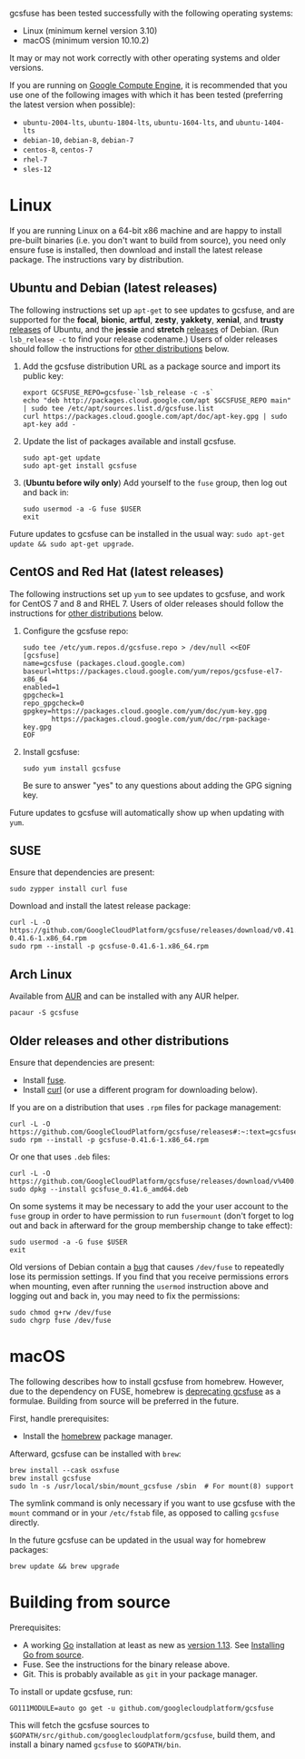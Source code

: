 
gcsfuse has been tested successfully with the following operating systems:

*   Linux (minimum kernel version 3.10)
*   macOS (minimum version 10.10.2)

It may or may not work correctly with other operating systems and older versions.

If you are running on [Google Compute Engine][], it is recommended that you use
one of the following images with which it has been tested (preferring the
latest version when possible):

*   `ubuntu-2004-lts`, `ubuntu-1804-lts`, `ubuntu-1604-lts`, and `ubuntu-1404-lts`
*   `debian-10`, `debian-8`, `debian-7`
*   `centos-8`, `centos-7`
*   `rhel-7`
*   `sles-12`

[Google Compute Engine]: https://cloud.google.com/compute/


# Linux

If you are running Linux on a 64-bit x86 machine and are happy to install
pre-built binaries (i.e. you don't want to build from source), you need only
ensure fuse is installed, then download and install the latest release package.
The instructions vary by distribution.


## Ubuntu and Debian (latest releases)

The following instructions set up `apt-get` to see updates to gcsfuse, and are
supported for the **focal**, **bionic**, **artful**, **zesty**, **yakkety**, **xenial**,
and **trusty** [releases][ubuntu-releases] of Ubuntu, and the **jessie** and **stretch**
[releases][debian-releases] of Debian. (Run `lsb_release -c` to find your
release codename.) Users of older releases should follow the instructions for
[other distributions](#other-distributions) below.

1.  Add the gcsfuse distribution URL as a package source and import its public
    key:

        export GCSFUSE_REPO=gcsfuse-`lsb_release -c -s`
        echo "deb http://packages.cloud.google.com/apt $GCSFUSE_REPO main" | sudo tee /etc/apt/sources.list.d/gcsfuse.list
        curl https://packages.cloud.google.com/apt/doc/apt-key.gpg | sudo apt-key add -

2.  Update the list of packages available and install gcsfuse.

        sudo apt-get update
        sudo apt-get install gcsfuse

3.  (**Ubuntu before wily only**) Add yourself to the `fuse` group, then log
    out and back in:

        sudo usermod -a -G fuse $USER
        exit

Future updates to gcsfuse can be installed in the usual
way: `sudo apt-get update && sudo apt-get upgrade`.

[ubuntu-releases]: https://wiki.ubuntu.com/Releases
[debian-releases]: https://www.debian.org/releases/


## CentOS and Red Hat (latest releases)

The following instructions set up `yum` to see updates to gcsfuse, and work
for CentOS 7 and 8 and RHEL 7. Users of older releases should follow the instructions
for [other distributions](#other-distributions) below.

1.  Configure the gcsfuse repo:

        sudo tee /etc/yum.repos.d/gcsfuse.repo > /dev/null <<EOF
        [gcsfuse]
        name=gcsfuse (packages.cloud.google.com)
        baseurl=https://packages.cloud.google.com/yum/repos/gcsfuse-el7-x86_64
        enabled=1
        gpgcheck=1
        repo_gpgcheck=0
        gpgkey=https://packages.cloud.google.com/yum/doc/yum-key.gpg
               https://packages.cloud.google.com/yum/doc/rpm-package-key.gpg
        EOF

2.  Install gcsfuse:

        sudo yum install gcsfuse

    Be sure to answer "yes" to any questions about adding the GPG signing key.

Future updates to gcsfuse will automatically show up when updating with `yum`.


## SUSE

Ensure that dependencies are present:

    sudo zypper install curl fuse

Download and install the latest release package:

    curl -L -O https://github.com/GoogleCloudPlatform/gcsfuse/releases/download/v0.41.6/gcsfuse-0.41.6-1.x86_64.rpm
    sudo rpm --install -p gcsfuse-0.41.6-1.x86_64.rpm

<a name="other-distributions"></a>

## Arch Linux

Available from [AUR](https://aur.archlinux.org/packages/gcsfuse/) and can be installed with any AUR helper.

    pacaur -S gcsfuse

## Older releases and other distributions

Ensure that dependencies are present:

*   Install [fuse](http://fuse.sourceforge.net/).
*   Install [curl](http://curl.haxx.se/) (or use a different program for
    downloading below).

If you are on a distribution that uses `.rpm` files for package management:

    curl -L -O https://github.com/GoogleCloudPlatform/gcsfuse/releases#:~:text=gcsfuse%2D0.41.6%2D1.x86_64.rpm
    sudo rpm --install -p gcsfuse-0.41.6-1.x86_64.rpm

Or one that uses `.deb` files:

    curl -L -O https://github.com/GoogleCloudPlatform/gcsfuse/releases/download/v%400.41.6/gcsfuse_0.41.6_amd64.deb
    sudo dpkg --install gcsfuse_0.41.6_amd64.deb

On some systems it may be necessary to add the your user account to the `fuse`
group in order to have permission to run `fusermount` (don't forget to log out
and back in afterward for the group membership change to take effect):

    sudo usermod -a -G fuse $USER
    exit

Old versions of Debian contain a [bug][debian-bug] that causes `/dev/fuse` to
repeatedly lose its permission settings. If you find that you receive
permissions errors when mounting, even after running the `usermod` instruction
above and logging out and back in, you may need to fix the permissions:

    sudo chmod g+rw /dev/fuse
    sudo chgrp fuse /dev/fuse

[fstab compatibility]: mounting.md#mount8-and-fstab-compatibility
[debian-bug]: http://superuser.com/a/800016/429161


# macOS

The following describes how to install gcsfuse from homebrew. However, due to
the dependency on FUSE, homebrew is [deprecating
gcsfuse](https://github.com/Homebrew/homebrew-core/pull/64491) as a formulae.
Building from source will be preferred in the future.

First, handle prerequisites:

*   Install the [homebrew](http://brew.sh/) package manager.

Afterward, gcsfuse can be installed with `brew`:

    brew install --cask osxfuse
    brew install gcsfuse
    sudo ln -s /usr/local/sbin/mount_gcsfuse /sbin  # For mount(8) support

The symlink command is only necessary if you want to use gcsfuse with the
`mount` command or in your `/etc/fstab` file, as opposed to calling `gcsfuse`
directly.

In the future gcsfuse can be updated in the usual way for homebrew packages:

    brew update && brew upgrade

# Building from source

Prerequisites:

*   A working [Go][go] installation at least as new as [version
    1.13][go-version]. See [Installing Go from source][go-setup].
*   Fuse. See the instructions for the binary release above.
*   Git. This is probably available as `git` in your package manager.

To install or update gcsfuse, run:

    GO111MODULE=auto go get -u github.com/googlecloudplatform/gcsfuse

This will fetch the gcsfuse sources to
`$GOPATH/src/github.com/googlecloudplatform/gcsfuse`, build them, and install a
binary named `gcsfuse` to `$GOPATH/bin`.

[go]: http://tip.golang.org/doc/install/source
[go-version]: https://github.com/golang/go/releases/tag/go1.13
[go-setup]: http://golang.org/doc/code.html
